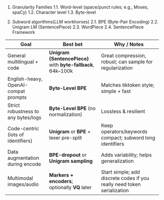 1. Granularity Families
   1.1. Word-level (space/punct rules; e.g., Moses, spaCy)
   1.2. Character level
   1.3. Byte-level

2. Subword algorithms(LLM workhorses)
   2.1. BPE (Byte-Pair Encoding)
   2.2. Unigram LM (SentencePiece)
   2.3. WordPiece
   2.4. SentencePiece Framework


| Goal                                 | Best bet                                                     | Why / Notes                                                             |
| ------------------------------------ | ------------------------------------------------------------ | ----------------------------------------------------------------------- |
| General multilingual + code          | **Unigram (SentencePiece)** with **byte-fallback**, 64k–100k | Great compression, robust; can sample for regularization                |
| English-heavy, OpenAI-compat prompts | **Byte-Level BPE**                                           | Matches tiktoken style; simple + fast                                   |
| Strict robustness to any bytes/logs  | **Byte-Level BPE** (no normalization)                        | Lossless & resilient                                                    |
| Code-centric (lots of identifiers)   | **Unigram** or **BPE** + lexer pre-split                     | Keep operators/keywords compact; subword long identifiers               |
| Data augmentation during encode      | **BPE-dropout** or **Unigram sampling**                      | Adds variability; helps generalization                                  |
| Multimodal images/audio              | **Markers + encoders**; optionally **VQ** later              | Start simple; add discrete codes if you really need token serialization |
